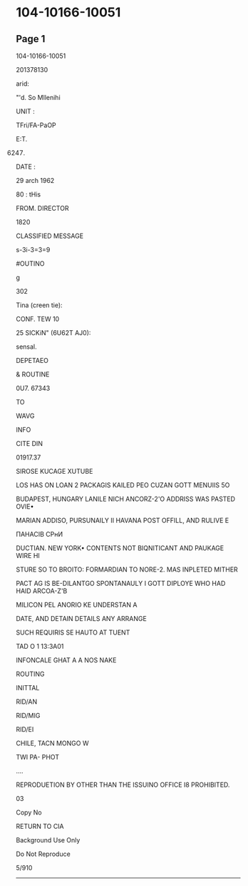 # 104-10166-10051

## Page 1

104-10166-10051

201378130

arid:

"'d. So Mllenihi

UNIT :

TFri/FA-PaOP

E:T.

6247.

DATE :

29 arch 1962

80 : tHis

FROM. DIRECTOR

1820

CLASSIFIED MESSAGE

s-3i-3=3=9

#OUTINO

g

302

Tina (creen tie):

CONF. TEW 10

25 SICKiN" (6U62T AJ0):

sensal.

DEPETAEO

& ROUTINE

0U7. 67343

TO

WAVG

INFO

CITE DIN

01917.37

SIROSE KUCAGE XUTUBE

LOS HAS ON LOAN 2 PACKAGIS KAILED PEO CUZAN GOTT MENUIIS 5O

BUDAPEST, HUNGARY LANILE NICH ANCORZ-2'O ADDRISS WAS PASTED OVIE•

MARIAN ADDISO, PURSUNAILY II HAVANA POST OFFILL, AND RULIVE E

ПАНАСІВ СРнИ

DUCTIAN. NEW YORK• CONTENTS NOT BIQNITICANT AND PAUKAGE WIRE HI

STURE SO TO BROITO: FORMARDIAN TO NORE-2. MAS INPLETED MITHER

PACT AG IS BE-DILANTGO SPONTANAULY I GOTT DIPLOYE WHO HAD HAID ARCOA-Z'B

MILICON PEL ANORIO KE UNDERSTAN A

DATE, AND DETAIN DETAILS ANY ARRANGE

SUCH REQUIRIS SE HAUTO AT TUENT

TAD O 1 13:3A01

INFONCALE GHAT A A NOS NAKE

ROUTING

INITTAL

RID/AN

RID/MIG

RID/EI

CHILE, TACN MONGO W

TWI PA- PHOT

....

REPRODUETION BY OTHER THAN THE ISSUINO OFFICE I8 PROHIBITED.

03

Copy No

RETURN TO CIA

Background Use Only

Do Not Reproduce

5/910

---

